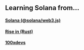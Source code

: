 ## Learning Solana from...

#### [Solana (@solana/web3.js) ](https://solana.com/developers/courses)

#### [Rise in (Rust) ](https://www.risein.com/courses/build-on-solana)

#### [100xdevs](https://projects.100xdevs.com)

